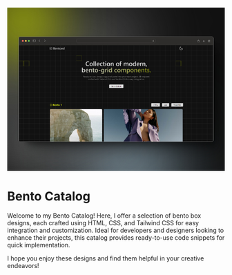 ![alt text](822shots_so.jpg)

# Bento Catalog

Welcome to my Bento Catalog! Here, I offer a selection of bento box designs, each crafted using HTML, CSS, and Tailwind CSS for easy integration and customization. Ideal for developers and designers looking to enhance their projects, this catalog provides ready-to-use code snippets for quick implementation.

I hope you enjoy these designs and find them helpful in your creative endeavors!

